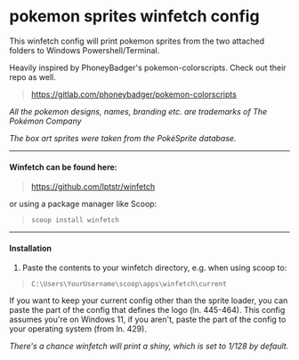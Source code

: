 # **pokemon sprites winfetch config**

This winfetch config will print pokemon sprites from the two attached folders to Windows Powershell/Terminal.

Heavily inspired by PhoneyBadger's pokemon-colorscripts. Check out their repo as well.
> https://gitlab.com/phoneybadger/pokemon-colorscripts

*All the pokemon designs, names, branding etc. are trademarks of The Pokémon Company*

*The box art sprites were taken from the PokéSprite database.*

--------------------

#### Winfetch can be found here: 

> https://github.com/lptstr/winfetch

or using a package manager like Scoop: 

> `scoop install winfetch`

--------------------

#### Installation

1. Paste the contents to your winfetch directory, e.g. when using scoop to:

> `C:\Users\YourUsername\scoop\apps\winfetch\current`

If you want to keep your current config other than the sprite loader, you can paste the part of the config that defines the logo (ln. 445-464).
This config assumes you're on Windows 11, if you aren't, paste the part of the config to your operating system (from ln. 429).

*There's a chance winfetch will print a shiny, which is set to 1/128 by default.*
